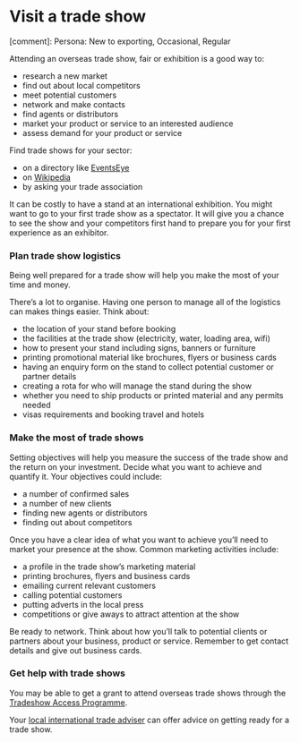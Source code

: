 # Visit a trade show
[comment]: Persona: New to exporting, Occasional, Regular

Attending an overseas trade show, fair or exhibition is a good way to:

- research a new market
- find out about local competitors
- meet potential customers 
- network and make contacts
- find agents or distributors
- market your product or service to an interested audience
- assess demand for your product or service

Find trade shows for your sector:

- on a directory like [EventsEye](http://www.eventseye.com/index.html "Trade show directory: trade shows, exhibitions, conferences and business events worldwide") 
- on [Wikipedia](https://en.wikipedia.org/wiki/Trade_fair "Trade fair - Wikipedia") 
- by asking your trade association

It can be costly to have a stand at an international exhibition. You might want to go to your first trade show as a spectator. It will give you a chance to see the show and your competitors first hand to prepare you for your first experience as an exhibitor.

### Plan trade show logistics

Being well prepared for a trade show will help you make the most of your time and money. 

There&rsquo;s a lot to organise. Having one person to manage all of the logistics can makes things easier. Think about:

- the location of your stand before booking
- the facilities at the trade show (electricity, water, loading area, wifi)
- how to present your stand including signs, banners or furniture 
- printing promotional material like brochures, flyers or business cards
- having an enquiry form on the stand to collect potential customer or partner details
- creating a rota for who will manage the stand during the show
- whether you need to ship products or printed material and any permits needed
- visas requirements and booking travel and hotels 

### Make the most of trade shows

Setting objectives will help you measure the success of the trade show and the return on your investment. Decide what you want to achieve and quantify it. Your objectives could include:

- a number of confirmed sales
- a number of new clients
- finding new agents or distributors
- finding out about competitors 

Once you have a clear idea of what you want to achieve you&rsquo;ll need to market your presence at the show. Common marketing activities include:

- a profile in the trade show&rsquo;s marketing material
- printing brochures, flyers and business cards
- emailing current relevant customers
- calling potential customers
- putting adverts in the local press
- competitions or give aways to attract attention at the show

Be ready to network. Think about how you&rsquo;ll talk to potential clients or partners about your business, product or service. Remember to get contact details and give out business cards.

### Get help with trade shows

You may be able to get a grant to attend overseas trade shows through the [Tradeshow Access Programme](https://www.gov.uk/guidance/tradeshow-access-programme "Tradeshow Access Programme - GOV.UK").

Your [local international trade adviser](https://www.contactus.trade.gov.uk/office-finder/ "Find a Department for International Trade office - GOV.UK") can offer advice on getting ready for a trade show. 
